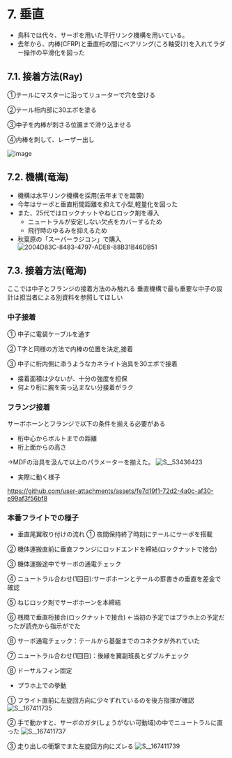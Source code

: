 # 7. 垂直
- 鳥科では代々、サーボを用いた平行リンク機構を用いている。
- 去年から、内棒(CFRP)と垂直桁の間にベアリング(ころ軸受け)を入れてラダー操作の平滑化を図った

## 7.1. 接着方法(Ray)
①テールにマスターに沿ってリューターで穴を空ける

②テール桁内部に30エポを塗る

③中子を内棒が刺さる位置まで滑り込ませる

④内棒を刺して、レーザー出し

![image](https://github.com/user-attachments/assets/64c3fa3b-0ec2-41dc-bf74-b5496a6e050b)

## 7.2. 機構(竜海)
- 機構は水平リンク機構を採用(去年までを踏襲)
- 今年はサーボと垂直桁間距離を抑えて小型,軽量化を図った
- また、25代ではロックナットやねじロック剤を導入
  - ニュートラルが安定しない欠点をカバーするため
  - 飛行時のゆるみを抑えるため
- 秋葉原の「スーパーラジコン」で購入
![2004D83C-8483-4797-ADE8-88B31B46DB51](https://github.com/user-attachments/assets/d2190182-3413-4909-a6af-7fa76a156899)

## 7.3. 接着方法(竜海)
ここでは中子とフランジの接着方法のみ触れる
垂直機構で最も重要な中子の設計は担当者による別資料を参照してほしい
### 中子接着
① 中子に電装ケーブルを通す

② T字と同様の方法で内棒の位置を決定,接着

③ 中子に桁内側に添うようなカネライト治具を30エポで接着
 - 接着面積は少ないが、十分の強度を担保
 - 何より桁に腕を突っ込まない分接着がラク

### フランジ接着
サーボホーンとフランジで以下の条件を揃える必要がある
- 桁中心からボルトまでの距離
- 桁上面からの高さ

→MDFの治具を汲んで以上のパラメーターを揃えた。
![S__53436423](https://github.com/user-attachments/assets/51b9ab59-b47b-4ff7-a95d-3ea793f82be3)

- 実際に動く様子

https://github.com/user-attachments/assets/fe7d19f1-72d2-4a0c-af30-e99af3f56bf8

### 本番フライトでの様子
- 垂直尾翼取り付けの流れ
① 夜間保持終了時刻にテールにサーボを搭載

② 機体運搬直前に垂直フランジにロッドエンドを締結(ロックナットで接合)

③ 機体運搬途中でサーボの通電チェック

④ ニュートラル合わせ(1回目):サーボホーンとテールの罫書きの垂直を差金で確認

⑤ ねじロック剤でサーボホーンを本締結

⑥ 桟橋で垂直桁接合(ロックナットで接合) ←当初の予定ではプラホ上の予定だったが読売から指示がでた

⑧ サーボ通電チェック：テールから基盤までのコネクタが外れていた

⑦ ニュートラル合わせ(1回目)：後縁を翼副班長とダブルチェック

⑧ ドーサルフィン固定

- プラホ上での挙動

① フライト直前に左旋回方向に少々ずれているのを後方指揮が確認
![S__167411735](https://github.com/user-attachments/assets/b1001375-9dad-4020-b6ef-c93b57bf72c8)

② 手で動かすと、サーボのガタ(しょうがない可動域)の中でニュートラルに直った
![S__167411737](https://github.com/user-attachments/assets/6c49d745-6e60-4d09-8c54-dbeecd4da2c2)

③ 走り出しの衝撃でまた左旋回方向にズレる
![S__167411739](https://github.com/user-attachments/assets/dd1afb3a-a0d9-4a88-91a1-b96cf69b6b6a)

